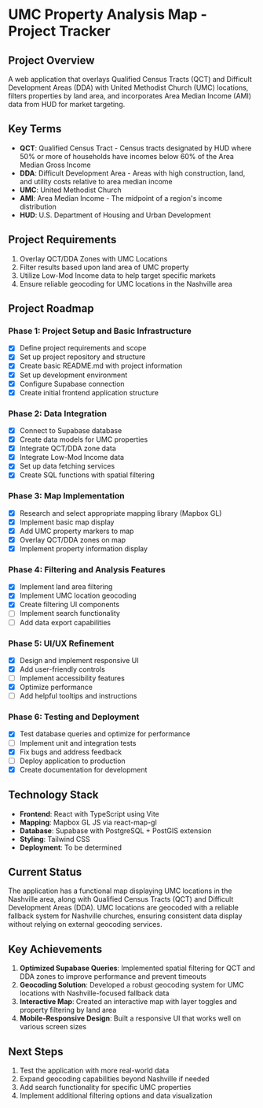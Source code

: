 # UMC Property Analysis Map - Project Tracker

## Project Overview
A web application that overlays Qualified Census Tracts (QCT) and Difficult Development Areas (DDA) with United Methodist Church (UMC) locations, filters properties by land area, and incorporates Area Median Income (AMI) data from HUD for market targeting.

## Key Terms
- **QCT**: Qualified Census Tract - Census tracts designated by HUD where 50% or more of households have incomes below 60% of the Area Median Gross Income
- **DDA**: Difficult Development Area - Areas with high construction, land, and utility costs relative to area median income
- **UMC**: United Methodist Church
- **AMI**: Area Median Income - The midpoint of a region's income distribution
- **HUD**: U.S. Department of Housing and Urban Development

## Project Requirements
1. Overlay QCT/DDA Zones with UMC Locations
2. Filter results based upon land area of UMC property
3. Utilize Low-Mod Income data to help target specific markets
4. Ensure reliable geocoding for UMC locations in the Nashville area

## Project Roadmap

### Phase 1: Project Setup and Basic Infrastructure
- [x] Define project requirements and scope
- [x] Set up project repository and structure
- [x] Create basic README.md with project information
- [x] Set up development environment
- [x] Configure Supabase connection
- [x] Create initial frontend application structure

### Phase 2: Data Integration
- [x] Connect to Supabase database
- [x] Create data models for UMC properties
- [x] Integrate QCT/DDA zone data
- [x] Integrate Low-Mod Income data
- [x] Set up data fetching services
- [x] Create SQL functions with spatial filtering

### Phase 3: Map Implementation
- [x] Research and select appropriate mapping library (Mapbox GL)
- [x] Implement basic map display
- [x] Add UMC property markers to map
- [x] Overlay QCT/DDA zones on map
- [x] Implement property information display

### Phase 4: Filtering and Analysis Features
- [x] Implement land area filtering
- [x] Implement UMC location geocoding
- [x] Create filtering UI components
- [ ] Implement search functionality
- [ ] Add data export capabilities

### Phase 5: UI/UX Refinement
- [x] Design and implement responsive UI
- [x] Add user-friendly controls
- [ ] Implement accessibility features
- [x] Optimize performance
- [ ] Add helpful tooltips and instructions

### Phase 6: Testing and Deployment
- [x] Test database queries and optimize for performance
- [ ] Implement unit and integration tests
- [x] Fix bugs and address feedback
- [ ] Deploy application to production
- [x] Create documentation for development

## Technology Stack
- **Frontend**: React with TypeScript using Vite
- **Mapping**: Mapbox GL JS via react-map-gl
- **Database**: Supabase with PostgreSQL + PostGIS extension
- **Styling**: Tailwind CSS
- **Deployment**: To be determined

## Current Status
The application has a functional map displaying UMC locations in the Nashville area, along with Qualified Census Tracts (QCT) and Difficult Development Areas (DDA). UMC locations are geocoded with a reliable fallback system for Nashville churches, ensuring consistent data display without relying on external geocoding services.

## Key Achievements
1. **Optimized Supabase Queries**: Implemented spatial filtering for QCT and DDA zones to improve performance and prevent timeouts
2. **Geocoding Solution**: Developed a robust geocoding system for UMC locations with Nashville-focused fallback data
3. **Interactive Map**: Created an interactive map with layer toggles and property filtering by land area
4. **Mobile-Responsive Design**: Built a responsive UI that works well on various screen sizes

## Next Steps
1. Test the application with more real-world data
2. Expand geocoding capabilities beyond Nashville if needed
3. Add search functionality for specific UMC properties
4. Implement additional filtering options and data visualization
